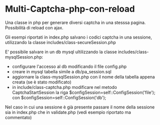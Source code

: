 # Multi-Captcha-php-con-reload
Una classe in php per generare diversi captcha in una stesssa pagina. Possibilità di reload con ajax.

Gli esempi riportati in index.php salvano i codici captcha in una sessione, utilizzando la classe includes/class-secureSession.php

E' possibile salvare in un db mysql ultilizzando la classe includes/class-mysqlSession.php:
- configurare l'accesso al db modificando il file config.php
- creare in mysql tabella simile a db/pa_session.sql
- aggiornare la class-mysqlSession.php con il nome della tabella appena creata (se è stato modificato)
- in include/class-captcha.php modificare nel metodo CaptchaStartSession la riga $configSession=self::ConfigSession('file'); con $configSession=self::ConfigSession('db');

Nel caso in cui una sessione è già presente passare il nome della sessione sia in index.php che in validate.php (vedi esempio riportato ma commentato)
